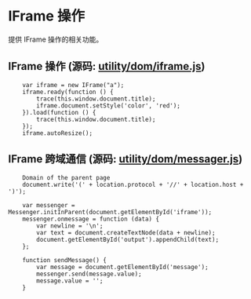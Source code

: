 # IFrame 操作
提供 IFrame 操作的相关功能。

## IFrame 操作 (源码: [utility/dom/iframe.js](../../utility/dom/iframe.js))

        var iframe = new IFrame("a");
        iframe.ready(function () {
            trace(this.window.document.title);
            iframe.document.setStyle('color', 'red');
        }).load(function () {
            trace(this.window.document.title);
        });
        iframe.autoResize();

## IFrame 跨域通信 (源码: [utility/dom/messager.js](../../utility/dom/messager.js))

        Domain of the parent page
        document.write('(' + location.protocol + '//' + location.host + ')');

        var messenger = Messenger.initInParent(document.getElementById('iframe'));
        messenger.onmessage = function (data) {
            var newline = '\n';
            var text = document.createTextNode(data + newline);
            document.getElementById('output').appendChild(text);
        };

        function sendMessage() {
            var message = document.getElementById('message');
            messenger.send(message.value);
            message.value = '';
        }
